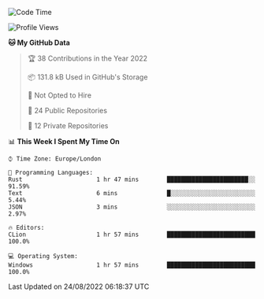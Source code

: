 <!--START_SECTION:waka-->
![Code Time](http://img.shields.io/badge/Code%20Time-222%20hrs%202%20mins-blue)

![Profile Views](http://img.shields.io/badge/Profile%20Views-0-blue)

**🐱 My GitHub Data** 

> 🏆 38 Contributions in the Year 2022
 > 
> 📦 131.8 kB Used in GitHub's Storage 
 > 
> 🚫 Not Opted to Hire
 > 
> 📜 24 Public Repositories 
 > 
> 🔑 12 Private Repositories  
 > 
📊 **This Week I Spent My Time On** 

```text
⌚︎ Time Zone: Europe/London

💬 Programming Languages: 
Rust                     1 hr 47 mins        ███████████████████████░░   91.59% 
Text                     6 mins              █░░░░░░░░░░░░░░░░░░░░░░░░   5.44% 
JSON                     3 mins              ░░░░░░░░░░░░░░░░░░░░░░░░░   2.97%

🔥 Editors: 
CLion                    1 hr 57 mins        █████████████████████████   100.0%

💻 Operating System: 
Windows                  1 hr 57 mins        █████████████████████████   100.0%

```


 Last Updated on 24/08/2022 06:18:37 UTC
<!--END_SECTION:waka-->
